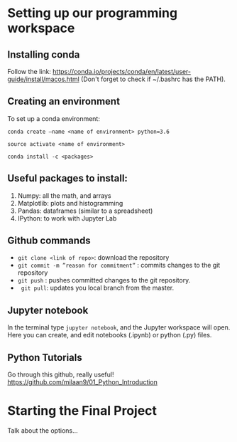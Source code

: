 # Setting up our programming workspace

## Installing conda 
Follow the link: https://conda.io/projects/conda/en/latest/user-guide/install/macos.html
(Don't forget to check if ~/.bashrc has the PATH). 

## Creating an environment
To set up a conda environment:

```conda create –name <name of environment> python=3.6```

```source activate <name of environment>```

```conda install -c <packages>```

## Useful packages to install:
1. Numpy: all the math, and arrays
2. Matplotlib: plots and histogramming
3. Pandas: dataframes (similar to a spreadsheet)
4. IPython: to work with Jupyter Lab

## Github commands
- ```git clone <link of repo>```: download the repository
- ```git commit -m ”reason for commitment”``` : commits changes to the git repository
- ```git push``` : pushes committed changes to the git repository.
- ``` git pull```: updates you local branch from the master. 

## Jupyter notebook
In the terminal type ```jupyter notebook```, and the Jupyter workspace will open. Here you can create, and edit notebooks (.ipynb) or python (.py) files.  

## Python Tutorials
Go through this github, really useful! https://github.com/milaan9/01_Python_Introduction 

# Starting the Final Project
Talk about the options...